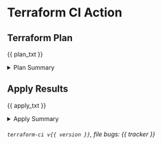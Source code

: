 # Terraform CI Action

## Terraform Plan

{{ plan_txt }}

<details><summary>Plan Summary</summary>

```
{{ summary_txt }}
```

</details>

## Apply Results

{{ apply_txt }}

<details><summary>Apply Summary</summary>

```
{{ apply_summary }}
```

</details>

###### `terraform-ci v{{ version }}`, file bugs: {{ tracker }}
